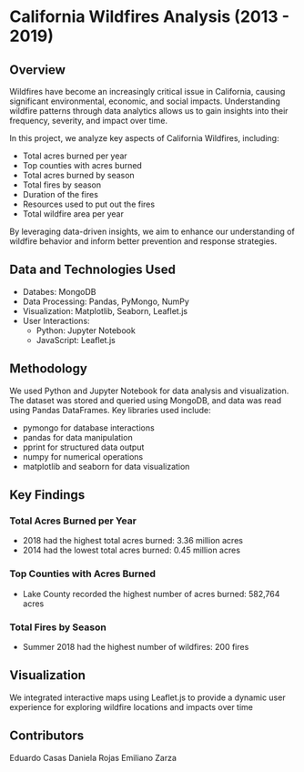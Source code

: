 # California Wildfires Analysis (2013 - 2019)

## Overview
Wildfires have become an increasingly critical issue in California, causing significant environmental, economic, and social impacts. Understanding wildfire patterns through data analytics allows us to gain insights into their frequency, severity, and impact over time.

In this project, we analyze key aspects of California Wildfires, including:
  - Total acres burned per year
  - Top counties with acres burned
  - Total acres burned by season
  - Total fires by season
  - Duration of the fires
  - Resources used to put out the fires
  - Total wildfire area per year
    
By leveraging data-driven insights, we aim to enhance our understanding of wildfire behavior and inform better prevention and response strategies.

## Data and Technologies Used
  - Databes: MongoDB
  - Data Processing: Pandas, PyMongo, NumPy
  - Visualization: Matplotlib, Seaborn, Leaflet.js
  - User Interactions:
    - Python: Jupyter Notebook
    - JavaScript: Leaflet.js

## Methodology
We used Python and Jupyter Notebook for data analysis and visualization. The dataset was stored and queried using MongoDB, and data was read using Pandas      DataFrames. Key libraries used include:
  - pymongo for database interactions
  - pandas for data manipulation
  - pprint for structured data output
  - numpy for numerical operations
  - matplotlib and seaborn for data visualization

## Key Findings
### Total Acres Burned per Year
  - 2018 had the highest total acres burned: 3.36 million acres
  - 2014 had the lowest total acres burned: 0.45 million acres

### Top Counties with Acres Burned
  - Lake County recorded the highest number of acres burned: 582,764 acres

### Total Fires by Season
  - Summer 2018 had the highest number of wildfires: 200 fires

## Visualization
We integrated interactive maps using Leaflet.js to provide a dynamic user experience for exploring wildfire locations and impacts over time

## Contributors
Eduardo Casas
Daniela Rojas
Emiliano Zarza
